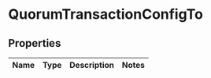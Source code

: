 
# QuorumTransactionConfigTo

## Properties
Name | Type | Description | Notes
------------ | ------------- | ------------- | -------------



